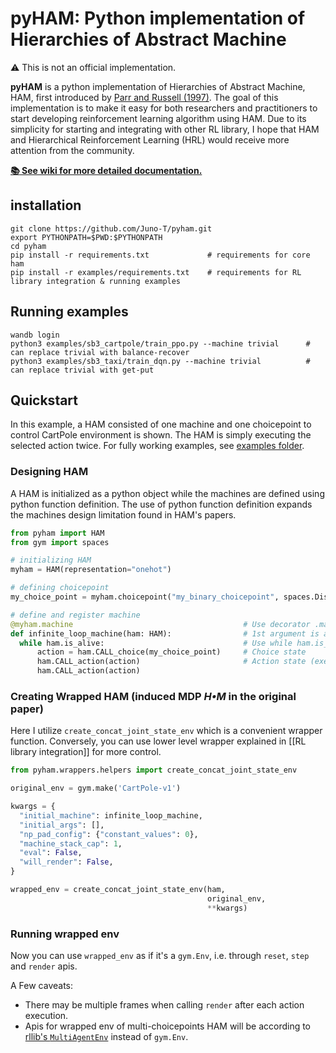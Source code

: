 # pyHAM: Python implementation of Hierarchies of Abstract Machine

:warning: This is not an official implementation.

**pyHAM** is a python implementation of Hierarchies of Abstract Machine, HAM, first introduced by [Parr and Russell (1997)](https://proceedings.neurips.cc/paper/1997/file/5ca3e9b122f61f8f06494c97b1afccf3-Paper.pdf). The goal of this implementation is to make it easy for both researchers and practitioners to start developing reinforcement learning algorithm using HAM. Due to its simplicity for starting and integrating with other RL library, I hope that HAM and Hierarchical Reinforcement Learning (HRL) would receive more attention from the community.

[**:books: See wiki for more detailed documentation.**](https://github.com/Juno-T/pyham/wiki)


## installation
``` Shell
git clone https://github.com/Juno-T/pyham.git
export PYTHONPATH=$PWD:$PYTHONPATH
cd pyham
pip install -r requirements.txt             # requirements for core ham
pip install -r examples/requirements.txt    # requirements for RL library integration & running examples
```

## Running examples
``` Shell
wandb login
python3 examples/sb3_cartpole/train_ppo.py --machine trivial      # can replace trivial with balance-recover
python3 examples/sb3_taxi/train_dqn.py --machine trivial          # can replace trivial with get-put
```

## Quickstart
In this example, a HAM consisted of one machine and one choicepoint to control CartPole environment is shown. The HAM is simply executing the selected action twice. For fully working examples, see [examples folder](https://github.com/Juno-T/pyham/tree/master/examples).

### Designing HAM
A HAM is initialized as a python object while the machines are defined using python function definition. The use of python function definition expands the machines design limitation found in HAM's papers.
``` python
from pyham import HAM
from gym import spaces

# initializing HAM
myham = HAM(representation="onehot")

# defining choicepoint
my_choice_point = myham.choicepoint("my_binary_choicepoint", spaces.Discrete(2), discount=0.9)

# define and register machine
@myham.machine                                      # Use decorator .machine to register a machine
def infinite_loop_machine(ham: HAM):                # 1st argument is always ham. Machines can have additional arguments as well.
  while ham.is_alive:                               # Use while ham.is_alive instead of while True
      action = ham.CALL_choice(my_choice_point)     # Choice state
      ham.CALL_action(action)                       # Action state (executing primitive action)
      ham.CALL_action(action)
```

### Creating Wrapped HAM (induced MDP *H•M* in the original paper)
Here I utilize `create_concat_joint_state_env` which is a convenient wrapper function. Conversely, you can use lower level wrapper explained in [[RL library integration]] for more control.
```python
from pyham.wrappers.helpers import create_concat_joint_state_env

original_env = gym.make('CartPole-v1')

kwargs = {
  "initial_machine": infinite_loop_machine,
  "initial_args": [],
  "np_pad_config": {"constant_values": 0},
  "machine_stack_cap": 1,
  "eval": False,
  "will_render": False,
}

wrapped_env = create_concat_joint_state_env(ham, 
                                            original_env,
                                            **kwargs)
```
### Running wrapped env
Now you can use `wrapped_env` as if it's a `gym.Env`, i.e. through `reset`, `step` and `render` apis.  

A Few caveats:
* There may be multiple frames when calling `render` after each action execution.
* Apis for wrapped env of multi-choicepoints HAM will be according to [rllib's `MultiAgentEnv`](https://docs.ray.io/en/latest/rllib/rllib-env.html#multi-agent-and-hierarchical) instead of `gym.Env`.
